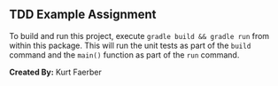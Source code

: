 ## TDD Example Assignment

To build and run this project, execute ```gradle build && gradle run``` from within this package. This will run the 
unit tests as part of the ```build``` command and the ```main()``` function as part of the ```run``` command.  
  
**Created By:** Kurt Faerber